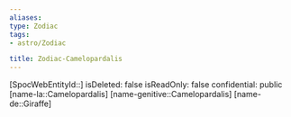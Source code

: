 ```yaml
---
aliases: 
type: Zodiac
tags:
- astro/Zodiac

title: Zodiac-Camelopardalis
---
```

[SpocWebEntityId::]
isDeleted: false
isReadOnly: false
confidential: public
[name-la::Camelopardalis]
[name-genitive::Camelopardalis]
[name-de::Giraffe]



